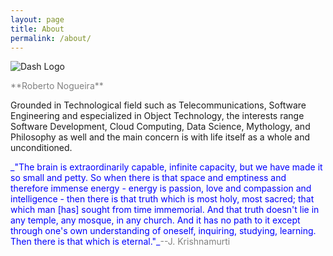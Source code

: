 ```yaml
---
layout: page
title: About
permalink: /about/
---
```

![Dash Logo](/assets/enogrob.jpg)

<span style="color:gray">
**Roberto Nogueira**
</span>

Grounded in Technological field such as Telecommunications, Software Engineering and especialized in Object Technology, the interests range Software Development, Cloud Computing, Data Science, Mythology, and Philosophy as well and the main concern is with life itself as a whole and unconditioned.

<span style="color:blue">
_"The brain is extraordinarily capable, infinite capacity, but we have made it so small and petty. So when there is that space and emptiness and therefore immense energy - energy is passion, love and compassion and intelligence - then there is that truth which is most holy, most sacred; that which man [has] sought from time immemorial. And that truth doesn't lie in any temple, any mosque, in any church. And it has no path to it except through one's own understanding of oneself, inquiring, studying, learning. Then there is that which is eternal."_</span><span style="color:gray">--J. Krishnamurti </span>
